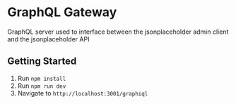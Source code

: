 # GraphQL Gateway

GraphQL server used to interface between the jsonplaceholder admin client and the jsonplaceholder API

## Getting Started
1. Run `npm install`
2. Run `npm run dev`
3. Navigate to `http://localhost:3001/graphiql`
